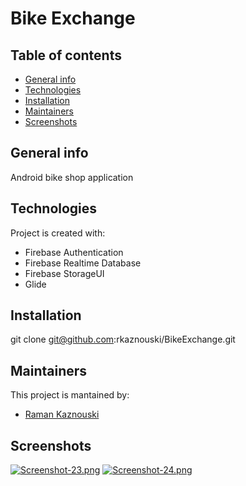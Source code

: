 # Bike Exchange

## Table of contents
* [General info](#general-info)
* [Technologies](#technologies)
* [Installation](#setup)
* [Maintainers](#maintainers)
* [Screenshots](#screenshots)

## General info
Android bike shop application

## Technologies
Project is created with:
* Firebase Authentication
* Firebase Realtime Database
* Firebase StorageUI
* Glide

## Installation
git clone git@github.com:rkaznouski/BikeExchange.git

## Maintainers
This project is mantained by:
* [Raman Kaznouski](http://github.com/rKaznouski)

## Screenshots
[![Screenshot-23.png](https://i.postimg.cc/Ss3w7QXF/Screenshot-23.png)](https://postimg.cc/MM0PzSbd)
[![Screenshot-24.png](https://i.postimg.cc/J03PDRZQ/Screenshot-24.png)](https://postimg.cc/XBJwtS2Z)
